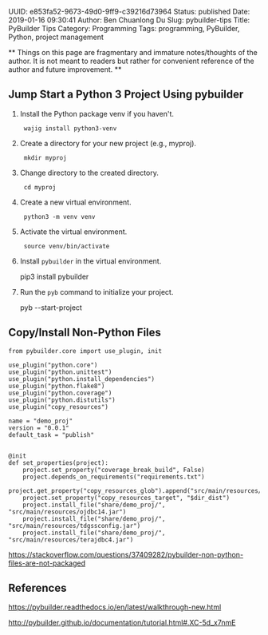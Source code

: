 UUID: e853fa52-9673-49d0-9ff9-c39216d73964
Status: published
Date: 2019-01-16 09:30:41
Author: Ben Chuanlong Du
Slug: pybuilder-tips
Title: PyBuilder Tips
Category: Programming
Tags: programming, PyBuilder, Python, project management

**
Things on this page are
fragmentary and immature notes/thoughts of the author.
It is not meant to readers
but rather for convenient reference of the author and future improvement.
**

## Jump Start a Python 3 Project Using pybuilder

1. Install the Python package venv if you haven't. 

        wajig install python3-venv 

2. Create a directory for your new project (e.g., myproj).

        mkdir myproj

3. Change directory to the created directory. 

        cd myproj 

4. Create a new virtual environment.

        python3 -m venv venv 

5. Activate the virtual environment.

        source venv/bin/activate 

5. Install `pybuilder` in the virtual environment.

    pip3 install pybuilder
   
6. Run the `pyb` command to initialize your project.

    pyb --start-project 


## Copy/Install Non-Python Files
```
from pybuilder.core import use_plugin, init
 	 
use_plugin("python.core")
use_plugin("python.unittest")
use_plugin("python.install_dependencies")
use_plugin("python.flake8")
use_plugin("python.coverage")
use_plugin("python.distutils")
use_plugin("copy_resources")
 	 
name = "demo_proj"
version = "0.0.1"
default_task = "publish"
 	 
 	 
@init
def set_properties(project):
 	project.set_property("coverage_break_build", False)
 	project.depends_on_requirements("requirements.txt")
 	project.get_property("copy_resources_glob").append("src/main/resources/*.jar")
 	project.set_property("copy_resources_target", "$dir_dist")
 	project.install_file("share/demo_proj/", "src/main/resources/ojdbc14.jar")
 	project.install_file("share/demo_proj/", "src/main/resources/tdgssconfig.jar")
 	project.install_file("share/demo_proj/", "src/main/resources/terajdbc4.jar")
```

https://stackoverflow.com/questions/37409282/pybuilder-non-python-files-are-not-packaged


## References

https://pybuilder.readthedocs.io/en/latest/walkthrough-new.html

http://pybuilder.github.io/documentation/tutorial.html#.XC-5d_x7nmE
